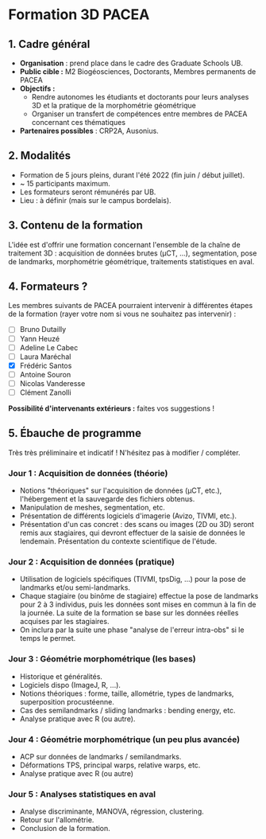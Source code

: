 Formation 3D PACEA
=================

## 1. Cadre général

- **Organisation** : prend place dans le cadre des Graduate Schools UB.
- **Public cible :** M2 Biogéosciences, Doctorants, Membres permanents de PACEA
- **Objectifs :**
    - Rendre autonomes les étudiants et doctorants pour leurs analyses 3D et la pratique de la morphométrie géométrique
    - Organiser un transfert de compétences entre membres de PACEA concernant ces thématiques
- **Partenaires possibles** : CRP2A, Ausonius.
 
## 2. Modalités

- Formation de 5 jours pleins, durant l'été 2022 (fin juin / début juillet).
- ~ 15 participants maximum.
- Les formateurs seront rémunérés par UB.
- Lieu : à définir (mais sur le campus bordelais).

## 3. Contenu de la formation
L'idée est d'offrir une formation concernant l'ensemble de la chaîne de traitement 3D : acquisition de données brutes (µCT, ...), segmentation, pose de landmarks, morphométrie géométrique, traitements statistiques en aval.

## 4. Formateurs ?
Les membres suivants de PACEA pourraient intervenir à différentes étapes de la formation (rayer votre nom si vous ne souhaitez pas intervenir) :
- [ ] Bruno Dutailly
- [ ] Yann Heuzé
- [ ] Adeline Le Cabec
- [ ] Laura Maréchal
- [X] Frédéric Santos
- [ ] Antoine Souron
- [ ] Nicolas Vanderesse
- [ ] Clément Zanolli

**Possibilité d'intervenants extérieurs :** faites vos suggestions !

## 5. Ébauche de programme

Très très préliminaire et indicatif ! N'hésitez pas à modifier / compléter.

### Jour 1 : Acquisition de données (théorie)

- Notions "théoriques" sur l'acquisition de données (µCT, etc.), l'hébergement et la sauvegarde des fichiers obtenus.
- Manipulation de meshes, segmentation, etc.
- Présentation de différents logiciels d'imagerie (Avizo, TIVMI, etc.).
- Présentation d'un cas concret : des scans ou images (2D ou 3D)  seront remis aux stagiaires, qui devront effectuer de la saisie de données le lendemain. Présentation du contexte scientifique de l'étude.

### Jour 2 : Acquisition de données (pratique)
- Utilisation de logiciels spécifiques (TIVMI, tpsDig, ...) pour la pose de landmarks et/ou semi-landmarks.
- Chaque stagiaire (ou binôme de stagiaire) effectue la pose de landmarks pour 2 à 3 individus, puis les données sont mises en commun à la fin de la journée. La suite de la formation se base sur les données réelles acquises par les stagiaires.
- On inclura par la suite une phase "analyse de l'erreur intra-obs" si le temps le permet.

### Jour 3 : Géométrie morphométrique (les bases)
- Historique et généralités.
- Logiciels dispo (ImageJ, R, ...).
- Notions théoriques : forme, taille, allométrie, types de landmarks, superposition procustéenne.
- Cas des semilandmarks / sliding landmarks : bending energy, etc.
- Analyse pratique avec R (ou autre).

### Jour 4 : Géométrie morphométrique (un peu plus avancée)
- ACP sur données de landmarks / semilandmarks.
- Déformations TPS, principal warps, relative warps, etc.
- Analyse pratique avec R (ou autre)

### Jour 5 : Analyses statistiques en aval
- Analyse discriminante, MANOVA, régression, clustering.
- Retour sur l'allométrie.
- Conclusion de la formation.